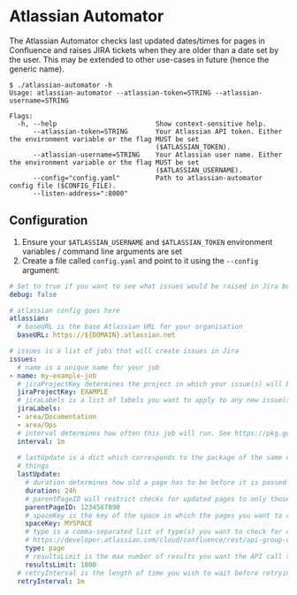 # Atlassian Automator

The Atlassian Automator checks last updated dates/times for pages in Confluence and raises JIRA tickets when they are older than a date set by the user. This may be extended to other use-cases in future (hence the generic name).

```
$ ./atlassian-automator -h
Usage: atlassian-automator --atlassian-token=STRING --atlassian-username=STRING

Flags:
  -h, --help                         Show context-sensitive help.
      --atlassian-token=STRING       Your Atlassian API token. Either the environment variable or the flag MUST be set
                                     ($ATLASSIAN_TOKEN).
      --atlassian-username=STRING    Your Atlassian user name. Either the environment variable or the flag MUST be set
                                     ($ATLASSIAN_USERNAME).
      --config="config.yaml"         Path to atlassian-automator config file ($CONFIG_FILE).
      --listen-address=":8000"
```

## Configuration

1. Ensure your `$ATLASSIAN_USERNAME` and `$ATLASSIAN_TOKEN` environment variables / command line arguments are set
2. Create a file called `config.yaml` and point to it using the `--config` argument:

```yaml
# Set to true if you want to see what issues would be raised in Jira but don't want to actually raise any
debug: false

# atlassian config goes here
atlassian:
  # baseURL is the base Atlassian URL for your organisation
  baseURL: https://${DOMAIN}.atlassian.net

# issues is a list of jobs that will create issues in Jira
issues:
  # name is a unique name for your job
- name: my-example-job
  # jiraProjectKey determines the project in which your issue(s) will be raised
  jiraProjectKey: EXAMPLE
  # jiraLabels is a list of labels you want to apply to any new issue(s)
  jiraLabels:
  - area/Documentation
  - area/Ops
  # interval determines how often this job will run. See https://pkg.go.dev/time#ParseDuration for valid input
  interval: 1m
  
  # lastUpdate is a dict which corresponds to the package of the same name. We may add more packages later that do other
  # things
  lastUpdate:
    # duration determines how old a page has to be before it is passed to the issue creator
    duration: 24h
    # parentPageID will restrict checks for updated pages to only those that are children of this one
    parentPageID: 1234567890
    # spaceKey is the key of the space in which the pages you want to check live
    spaceKey: MYSPACE
    # type is a comma-separated list of type(s) you want to check for updates. See 
    # https://developer.atlassian.com/cloud/confluence/rest/api-group-content---children-and-descendants/#api-wiki-rest-api-content-id-child-type-get # for the valid types.
    type: page
    # resultsLimit is the max number of results you want the API call to return
    resultsLimit: 1000
  # retryInterval is the length of time you wish to wait before retrying a job if it fails for some reason
  retryInterval: 1m
```
